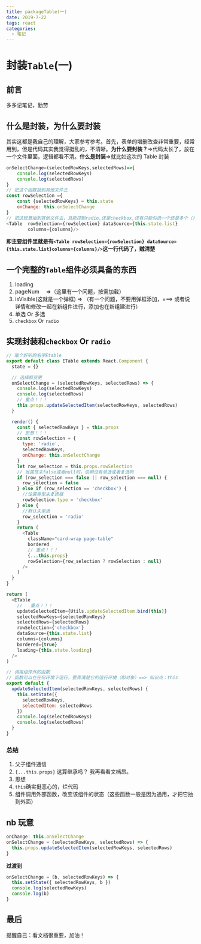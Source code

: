 ```yaml
---
title: packageTable(一)
date: 2019-7-22
tags: react
categories:
  - 笔记
---
```


# 封装`Table`(一)

## 前言

多多记笔记，勤劳

## 什么是封装，为什么要封装

其实这都是我自己的理解，大家参考参考。首先，表单的增删改查非常重要，经常用到，但是代码其实我觉得挺乱的，不清晰。**为什么要封装？**=>代码太长了，放在一个文件里面，逻辑都看不清。**什么是封装**=>就比如这次的 Table 封装

```js
onSelectChange=(selectedRowKeys,selectedRows)=>{
    console.log(selectedRowKeys)
    console.log(selectedRows)
}
// 把这个函数抽到其他文件去
const rowSelection ={
    const {selectedRowKeys} = this.state
    onChange: this.onSelectChange
}
// 把这玩意抽到其他文件去，且能控制radio,还是checkbox,还有只能勾选一个还是多个（为后面增删改查做准备）
<Table  rowSelection={rowSelection} dataSource={this.state.list}
        columns={columns}/>
```

**即主要组件里就是有`<Table rowSelection={rowSelection} dataSource={this.state.list}columns={columns}/>`这一行代码了，贼清楚**

## 一个完整的`Table`组件必须具备的东西

1. loading
2. pageNum 　=>（这里有一个问题，按需加载）
3. isVisible(这就是一个弹框) => （有一个问题，不要用弹框添加，===> 或者说详情和修改一起在新组件进行，添加也在新组建进行）
4. 单选 Or 多选
5. `checkbox` Or `radio`

## 实现封装和`checkbox` Or `radio`

```js
// 取个好听的名字Etable
export default class ETable extends React.Component {
  state = {}

  // 选择框变更
  onSelectChange = (selectedRowKeys, selectedRows) => {
    console.log(selectedRowKeys)
    console.log(selectedRows)
    // 重点！！！
    this.props.updateSelectedItem(selectedRowKeys, selectedRows)
  }

  render() {
    const { selectedRowKeys } = this.props
    // 思想！！！
    const rowSelection = {
      type: 'radio',
      selectedRowKeys,
      onChange: this.onSelectChange
    }
    let row_selection = this.props.rowSelection
    // 当属性未false或者null时，说明没有单选或者复选列
    if (row_selection === false || row_selection === null) {
      row_selection = false
    } else if (row_selection == 'checkbox') {
      //设置类型未复选框
      rowSelection.type = 'checkbox'
    } else {
      //默认未单选
      row_selection = 'radio'
    }
    return (
      <Table
        className="card-wrap page-table"
        bordered
        // 重点！！！
        {...this.props}
        rowSelection={row_selection ? rowSelection : null}
      />
    )
  }
}
```

```js
return (
  <ETable
    //   重点！！！
    updateSelectedItem={Utils.updateSelectedItem.bind(this)}
    selectedRowKeys={selectedRowKeys}
    selectedRows={selectedRows}
    rowSelection={'checkbox'}
    dataSource={this.state.list}
    columns={columns}
    bordered={true}
    loading={this.state.loading}
  />
)
```

```js
// 调用组件外的函数
// 函数可以在任何环境下运行，要弄清楚它的运行环境（即对象）==> 知识点：this
export default {
  updateSelectedItem(selectedRowKeys, selectedRows) {
    this.setState({
      selectedRowKeys,
      selectedItem: selectedRows
    })
    console.log(selectedRowKeys)
    console.log(selectedRows)
  }
}
```

### 总结

1. 父子组件通信
2. `{...this.props}` 这算继承吗？ 我再看看文档昂。
3. 思想
4. `this`确实挺恶心的，烂代码
5. 组件调用外部函数，改变该组件的状态（这些函数一般是因为通用，才把它抽到外面）

## nb 玩意

```js
onChange: this.onSelectChange
onSelectChange = (selectedRowKeys, selectedRows) => {
  this.props.updateSelectedItem(selectedRowKeys, selectedRows)
}
```

**过渡到**

```js
onSelectChange = (b, selectedRowKeys) => {
  this.setState({ selectedRowKeys, b })
  console.log(selectedRowKeys)
  console.log(b)
}
```

## 最后

提醒自己：看文档很重要，加油！
